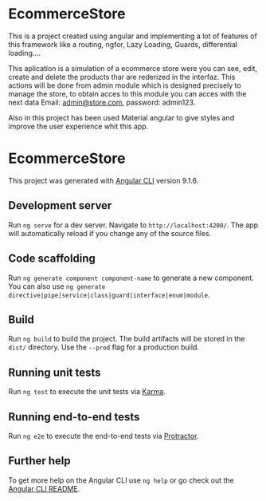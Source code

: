 # EcommerceStore

This is a project created using angular and implementing a lot of features of this framework like a routing, ngfor, Lazy Loading, Guards, differential loading....

This aplication is a simulation of a ecommerce store were you can see, edit, create and delete the products thar are rederized in the interfaz. This actions will be done from admin module which is designed precisely to manage the store, to obtain acces to this module you can acces with the next data Email: admin@store.com, password: admin123. 

Also in this project has been used Material angular to give styles and improve the user experience whit this app. 

# EcommerceStore

This project was generated with [Angular CLI](https://github.com/angular/angular-cli) version 9.1.6.

## Development server

Run `ng serve` for a dev server. Navigate to `http://localhost:4200/`. The app will automatically reload if you change any of the source files.

## Code scaffolding

Run `ng generate component component-name` to generate a new component. You can also use `ng generate directive|pipe|service|class|guard|interface|enum|module`.

## Build

Run `ng build` to build the project. The build artifacts will be stored in the `dist/` directory. Use the `--prod` flag for a production build.

## Running unit tests

Run `ng test` to execute the unit tests via [Karma](https://karma-runner.github.io).

## Running end-to-end tests

Run `ng e2e` to execute the end-to-end tests via [Protractor](http://www.protractortest.org/).

## Further help

To get more help on the Angular CLI use `ng help` or go check out the [Angular CLI README](https://github.com/angular/angular-cli/blob/master/README.md).
